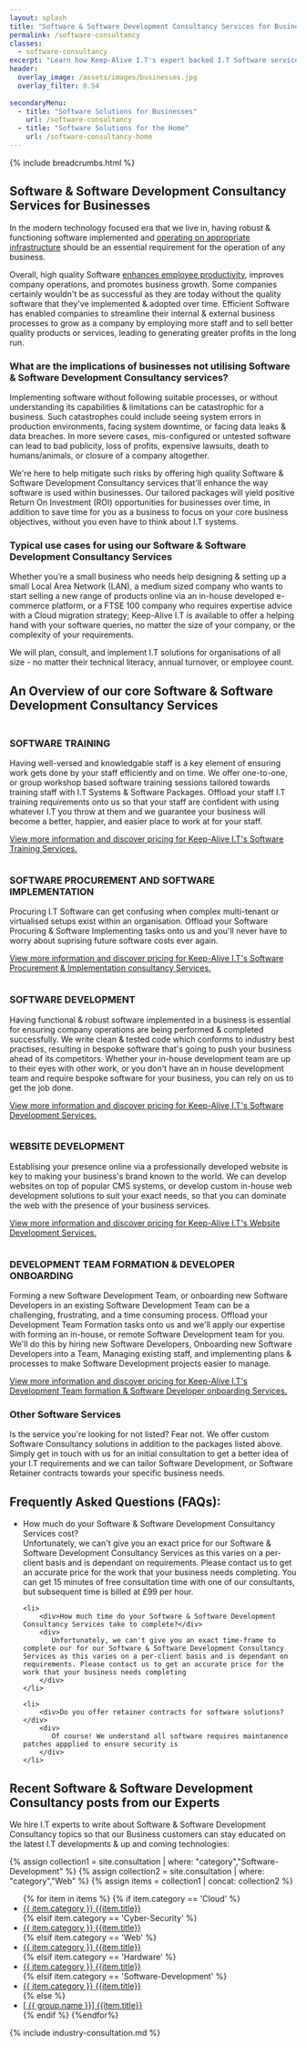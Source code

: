 ```yaml
---
layout: splash
title: "Software & Software Development Consultancy Services for Businesses"
permalink: /software-consultancy
classes:
  - software-consultancy
excerpt: "Learn how Keep-Alive I.T's expert backed I.T Software services can help make critical I.T Software decisions for your workplace. Whatever your desired I.T Software requirements comprise of, you can always count on us to keep your Business's I.T Operational & Compliant - whilst receiving excellent customer service before, during, and after our time working together."
header:
  overlay_image: /assets/images/businesses.jpg
  overlay_filter: 0.54
  
secondaryMenu:
  - title: "Software Solutions for Businesses"
    url: /software-consultancy
  - title: "Software Solutions for the Home"
    url: /software-consultancy-home
---
```


{% include breadcrumbs.html %}

## Software & Software Development Consultancy Services for Businesses
In the modern technology focused era that we live in, having robust & functioning software implemented and [operating on appropriate infrastructure](/it-operations-consultancy) should be an essential requirement for the operation of any business. 

Overall, high quality Software <a href="/benefits-of-it/increased-productivity">enhances employee productivity</a>, improves company operations, and promotes business growth. Some companies certainly wouldn't be as successful as they are today without the quality software that they've implemented & adopted over time. Efficient Software has enabled companies to streamline their internal & external business processes to grow as a company by employing more staff and to sell better quality products or services, leading to generating greater profits in the long run. 

### What are the implications of businesses not utilising Software & Software Development Consultancy services?
Implementing software without following suitable processes, or without understanding its capabilities & limitations can be catastrophic for a business. Such catastrophes could include seeing system errors in production environments, facing system downtime, or facing data leaks & data breaches. In more severe cases, mis-configured or untested software can lead to bad publicity, loss of profits, expensive lawsuits, death to humans/animals, or closure of a company altogether. 

We're here to help mitigate such risks by offering high quality Software & Software Development Consultancy services that'll enhance the way software is used within businesses. Our tailored packages will yield positive Return On Investment (ROI) opportunities for businesses over time, in addition to save time for you as a business to focus on your core business objectives, without you even have to think about I.T systems.

<h3>Typical use cases for using our Software & Software Development Consultancy Services</h3>
Whether you’re a small business who needs help designing & setting up a small Local Area Network (LAN), a medium sized company who wants to start selling a new range of products online via an in-house developed e-commerce platform, or a FTSE 100 company who requires expertise advice with a Cloud migration strategy; Keep-Alive I.T is available to offer a helping hand with your software queries, no matter the size of your company, or the complexity of your requirements. 

We will plan, consult, and implement I.T solutions for organisations of all size - no matter their technical literacy, annual turnover, or employee count.

<h2 style="margin-bottom:1em;">An Overview of our core Software & Software Development Consultancy Services</h2>

<div class="consultancy-row aos-init aos-animate" data-aos="fade-zoom-in" data-aos-offset="200" data-aos-easing="ease-in-sine" data-aos-duration="600" data-aos-once="true">
    <div class="row">
        <div class="col-xs-4 col-sm-3">
            <img class="lazy" data-src="/assets/images/icons/software-training.png">  
        </div>
        <div class="col-xs-8 col-sm-9">
            <h3>SOFTWARE TRAINING</h3>
            <p>Having well-versed and knowledgable staff is a key element of ensuring work gets done by your staff efficiently and on time. We offer one-to-one, or group workshop based software training sessions tailored towards training staff with I.T Systems & Software Packages. Offload your staff I.T training requirements onto us so that your staff are confident with using whatever I.T you throw at them and we guarantee your business will become a better, happier, and easier place to work at for your staff.</p>    
            <p><a href="/software-consultancy/software-training-services">View more information and discover pricing for Keep-Alive I.T's Software Training Services.</a></p>
        </div>
    </div>
</div>

<div class="divider div-transparent div-arrow-down"></div>

<div class="consultancy-row aos-init aos-animate" data-aos="fade-zoom-in" data-aos-offset="200" data-aos-easing="ease-in-sine" data-aos-duration="600" data-aos-once="true">
    <div class="row">
        <div class="col-xs-4 col-sm-3">
            <img class="lazy" data-src="/assets/images/icons/software.png">
        </div>
        <div class="col-xs-8 col-sm-9">
            <h3>SOFTWARE PROCUREMENT AND SOFTWARE IMPLEMENTATION</h3>
            <p>Procuring I.T Software can get confusing when complex multi-tenant or virtualised setups exist within an organisation. Offload your Software Procuring & Software Implementing tasks onto us and you'll never have to worry about suprising future software costs ever again.</p>      
            <p><a href="/software-consultancy/software-procurement-services">View more information and discover pricing for Keep-Alive I.T's Software Procurement & Implementation consultancy Services.</a></p>
        </div>
    </div>
</div>

<div class="divider div-transparent div-arrow-down"></div>

<div class="consultancy-row aos-init aos-animate" data-aos="fade-zoom-in" data-aos-offset="200" data-aos-easing="ease-in-sine" data-aos-duration="600" data-aos-once="true">
    <div class="row">
        <div class="col-xs-4 col-sm-3">
            <img class="lazy" data-src="/assets/images/icons/programmer.png">
        </div>
        <div class="col-xs-8 col-sm-9">
            <h3>SOFTWARE DEVELOPMENT</h3>
            <p>Having functional & robust software implemented in a business is essential for ensuring company operations are being performed & completed successfully. We write clean & tested code which conforms to industry best practises, resulting in bespoke software that's going to push your business ahead of its competitors. Whether your in-house development team are up to their eyes with other work, or you don't have an in house development team and require bespoke software for your business, you can rely on us to get the job done.</p>
            <p><a href="/software-consultancy/software-development-services">View more information and discover pricing for Keep-Alive I.T's Software Development Services.</a></p>
        </div>
    </div>
</div>

<div class="divider div-transparent div-arrow-down"></div>

<div class="consultancy-row aos-init aos-animate" data-aos="fade-zoom-in" data-aos-offset="200" data-aos-easing="ease-in-sine" data-aos-duration="600" data-aos-once="true">
    <div class="row">
        <div class="col-xs-4 col-sm-3">
            <img class="lazy" data-src="/assets/images/icons/web.png">
        </div>
        <div class="col-xs-8 col-sm-9">
            <h3>WEBSITE DEVELOPMENT</h3>
            <p>Establising your presence online via a professionally developed website is key to making your business's brand known to the world. We can develop websites on top of popular CMS systems, or develop custom in-house web development solutions to suit your exact needs, so that you can dominate the web with the presence of your business services.</p>
            <p><a href="/software-consultancy/website-development-services">View more information and discover pricing for Keep-Alive I.T's Website Development Services.</a></p>
        </div>
    </div>
</div>

<div class="divider div-transparent div-arrow-down"></div>

<div class="consultancy-row aos-init aos-animate" data-aos="fade-zoom-in" data-aos-offset="200" data-aos-easing="ease-in-sine" data-aos-duration="600" data-aos-once="true">
    <div class="row">
        <div class="col-xs-4 col-sm-3">
            <img class="lazy" data-src="/assets/images/icons/team.png">
        </div>
        <div class="col-xs-8 col-sm-9">
            <h3>DEVELOPMENT TEAM FORMATION & DEVELOPER ONBOARDING</h3>
            <p>Forming a new Software Development Team, or onboarding new Software Developers in an existing Software Development Team can be a challenging, frustrating, and a time consuming process. Offload your Development Team Formation tasks onto us and we'll apply our expertise with forming an in-house, or remote Software Development team for you. We'll do this by hiring new Software Developers, Onboarding new Software Developers into a Team, Managing existing staff, and implementing plans & processes to make Software Development projects easier to manage.</p>
            <p><a href="/software-consultancy/software-development-team-formation-and-developer-onboarding-services">View more information and discover pricing for Keep-Alive I.T's Development Team formation & Software Developer onboarding Services.</a></p>
        </div>
    </div>
</div>

<h3>Other Software Services</h3>
<p>Is the service you're looking for not listed? Fear not. We offer custom Software Consultancy solutions in addition to the packages listed above. Simply get in touch with us for an initial consultation to get a better idea of your I.T requirements and we can tailor Software Development, or Software Retainer contracts towards your specific business needs.</p>

<div class="divider div-transparent div-arrow-down"></div>

<h2>Frequently Asked Questions (FAQs):</h2>
<ul id="my-accordion" class="accordionjs">
    <li>
        <div>How much do your Software & Software Development Consultancy Services cost?</div>
        <div>
            Unfortunately, we can't give you an exact price for our Software & Software Development Consultancy Services as this varies on a per-client basis and is dependant on requirements. Please contact us to get an accurate price for the work that your business needs completing. You can get 15 minutes of free consultation time with one of our consultants, but subsequent time is billed at £99 per hour.
        </div>
    </li>

    <li>
        <div>How much time do your Software & Software Development Consultancy Services take to complete?</div>
        <div>
           Unfortunately, we can't give you an exact time-frame to complete our for our Software & Software Development Consultancy Services as this varies on a per-client basis and is dependant on requirements. Please contact us to get an accurate price for the work that your business needs completing
        </div>
    </li>

    <li>
        <div>Do you offer retainer contracts for software solutions?</div>
        <div>
           Of course! We understand all software requires maintanence patches appplied to ensure security is 
        </div>
    </li>
</ul>

<div class="divider div-transparent div-arrow-down"></div>

<div id="consultancy-posts">
    <h2>Recent Software & Software Development Consultancy posts from our Experts</h2>
    <p>We hire I.T experts to write about Software & Software Development Consultancy topics so that our Business customers can stay educated on the latest I.T developments & up and coming technologies:</p>
    {% assign collection1 = site.consultation | where: "category","Software-Development" %}
    {% assign collection2 = site.consultation | where: "category","Web" %}
    {% assign items = collection1 | concat: collection2 %}
    <ul class="post-list">
    {% for item in items %}
    {% if item.category == 'Cloud' %}
        <li><a href="{{ item.url }}"><span class="cloud-tag"><i class="fas fa-cloud"></i> {{ item.category }}</span> {{item.title}}</a></li>
    {% elsif item.category == 'Cyber-Security' %}
        <li><a href="{{ item.url }}"><span class="cyber-security-tag"><i class="fas fa-shield-alt"></i> {{ item.category }}</span> {{item.title}}</a></li>
    {% elsif item.category == 'Web' %}
        <li><a href="{{ item.url }}"><span class="web-tag"><i class="fas fa-globe"></i> {{ item.category }}</span> {{item.title}}</a></li>
    {% elsif item.category == 'Hardware' %}
        <li><a href="{{ item.url }}"><span class="hardware-tag"><i class="fas fa-microchip"></i> {{ item.category }}</span> {{item.title}}</a></li>
    {% elsif item.category == 'Software-Development' %}
        <li><a href="{{ item.url }}"><span class="software-tag"><i class="fas fa-code"></i> {{ item.category }}</span> {{item.title}}</a></li>
    {% else %}
        <li><a href="{{ item.url }}">[<i class="fas fa-cloud"></i> {{ group.name }}] {{item.title}}</a></li>
    {% endif %}
    {%endfor%}
    </ul>
</div>

{% include industry-consultation.md %}